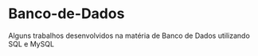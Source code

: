 # Banco-de-Dados
Alguns trabalhos desenvolvidos na matéria de Banco de Dados utilizando SQL e MySQL
